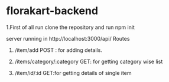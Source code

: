 # florakart-backend

1.First of all run clone the repository and run
npm init

server running in http://localhost:3000/api/
Routes


1.  /item/add
       POST : for adding details.
       
       
2. /items/category/:category
       GET: for getting category wise list
       
3.  /item/id/:id
      GET:for getting details of single item
